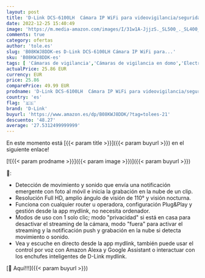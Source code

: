 ```yaml
---
layout: post
title: 'D-Link DCS-6100LH  Cámara IP WiFi para videovigilancia/seguridad  Compacta  Full HD  visión nocturna  control desde app  detecta sonido/movimiento y graba en la nube  Alexa  Google Assistant  WPA3'
date: 2022-12-25 15:40:49
image: 'https://m.media-amazon.com/images/I/31w1A-JjjzS._SL500_._SL400_.jpg'
comments: true
category: ofertas
author: 'tole.es'
slug: 'B08KWJ8DDK-es D-Link DCS-6100LH Cámara IP WiFi para...'
sku: 'B08KWJ8DDK-es'
tags: [ 'Cámaras de vigilancia','Cámaras de vigilancia en domo','Electrónica','Fotografía y videocámaras','alexa','d-link','🇪🇸', ]
actualPrice: 25.86 EUR
currency: EUR
price: 25.86
comparePrice: 49.99 EUR
prodname: 'D-Link DCS-6100LH  Cámara IP WiFi para videovigilancia/seguridad  Compacta  Full HD  visión nocturna  control desde app  detecta sonido/movimiento y graba en la nube  Alexa  Google Assistant  WPA3'
country: 'es'
flag: '🇪🇸'
brand: 'D-Link'
buyurl: 'https://www.amazon.es/dp/B08KWJ8DDK/?tag=tolees-21'
descuento: '48.27'
average: '27.5312499999999'
---
```


En este momento está [{{< param title >}}]({{< param buyurl >}}) en el siguiente enlace!

[![{{< param prodname >}}]({{< param image >}})]({{< param buyurl >}})

🔎:

- Detección de movimiento y sonido que envía una notificación emergente con foto al móvil e inicia la grabación en la nube de un clip.
- Resolución Full HD, amplio ángulo de visión de 110° y visión nocturna.
- Funciona con cualquier router u operadora, configuración Plug&Play y gestión desde la app mydlink, no necesita ordenador.
- Modos de uso con 1 solo clic; modo "privacidad" si está en casa para desactivar el streaming de la cámara, modo "fuera" para activar el streaming y la notificación push y grabación en la nube si detecta movimiento o sonido.
- Vea y escuche en directo desde la app mydlink, también puede usar el control por voz con Amazon Alexa y Google Assistant o interactuar con los enchufes inteligentes de D-Link mydlink.

[🛒 Aquí!!!]({{< param buyurl >}})
